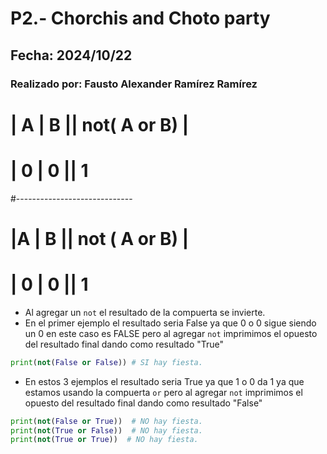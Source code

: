 # P2.- Chorchis and Choto party
## Fecha: 2024/10/22
### Realizado por: Fausto Alexander Ramírez Ramírez
# | A | B || not( A or B) |
# | 0 | 0 || 1
#-----------------------------
# |A | B || not ( A or B) |
# | 0 | 0 || 1
- Al agregar un  `not` el resultado de la compuerta se invierte.
- En el primer ejemplo el resultado seria False ya que 0 o 0 sigue siendo un 0 en este caso es FALSE pero al agregar `not` imprimimos el opuesto del resultado final dando como resultado "True"
``` python
print(not(False or False)) # SI hay fiesta.
```
- En estos 3 ejemplos el resultado seria True ya que 1 o 0 da 1 ya que estamos usando la compuerta `or` pero al agregar `not` imprimimos el opuesto del resultado final dando como resultado "False"
``` python
print(not(False or True))  # NO hay fiesta.
print(not(True or False))  # NO hay fiesta.
print(not(True or True))  # NO hay fiesta.
